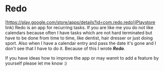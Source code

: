 # Redo
[https://play.google.com/store/apps/details?id=com.redo.redo](Playstore link)
Redo is an app for recurring tasks. If you are like me you do not like calendars because often I have tasks which are not hard terminated but have to be done from time to time, like dentist, hair dresser or just doing sport. Also when I have a calendar entry and pass the date it's gone and I don't see that I have to do it.
Because of this I wrote ***Redo***.

If you have ideas how to improve the app or may wannt to add a feature by yourself please let me know :)
